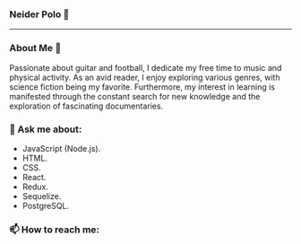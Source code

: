 ### Neider Polo 👋

-------------------------------------------------------------------------------------------
### About Me 🔭

Passionate about guitar and football, I dedicate my free time to music and physical activity. As an avid reader, I enjoy exploring various genres, with science fiction being my favorite. Furthermore, my interest in learning is manifested through the constant search for new knowledge and the exploration of fascinating documentaries.
 
### 💬 Ask me about: 

* JavaScript (Node.js).
* HTML.
* CSS.
* React.
* Redux.
* Sequelize.
* PostgreSQL.

### 📫 How to reach me: 



   
<!--
**Neider690/Neider690** is a ✨ _special_ ✨ repository because its `README.md` (this file) appears on your GitHub profile.

Here are some ideas to get you started:

- 🔭 I’m currently working on ...
- 🌱 I’m currently learning ...
- 👯 I’m looking to collaborate on ...
- 🤔 I’m looking for help with ...
- 💬 Ask me about ...
- 📫 How to reach me: ...
- 😄 Pronouns: ...
- ⚡ Fun fact: ...
-->
